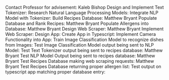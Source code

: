 Contact Professor for advisement: Kaleb Bishop
Design and Implement Text Tokenizer: 
Research Natural Language Processing Models:
Integrate NLP Model with Tokenizer:
Build Recipes Database: Matthew Bryant
Populate Database and Rank Recipes: Matthew Bryant
Populate Allergens into Database: Matthew Bryant 
Design Web Scraper: Matthew Bryant
Implement Web Scraper: 
Design App:
Create App in Typescript: 
Implement Camera Functionality into App:
Train Image Classification Model to recognize dishes from Images:
Test Image Classification Model output being sent to NLP Model:
Test Text Tokenizer output being sent to recipes database: Matthew Bryant
Test NLP Model Output being sent to recipes database: Matthew Bryant
Test Recipes Database making web scraping requests: Matthew Bryant
Test Recipes Database returning proper allergen list:
Test output on typescript app matching proper database entry:
